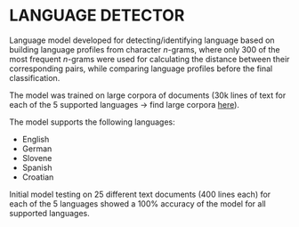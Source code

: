 # LANGUAGE DETECTOR

Language model developed for detecting/identifying language based on building language profiles from character _n_-grams, where only 300 of the most frequent _n_-grams were used for calculating the distance between their corresponding pairs, while comparing language profiles before the final classification.

The model was trained on large corpora of documents (30k lines of text for each of the 5 supported languages &rarr; find large corpora [here](https://wortschatz.uni-leipzig.de/en/download/English)).
</br>

The model supports the following languages:

- English
- German
- Slovene
- Spanish
- Croatian

Initial model testing on 25 different text documents (400 lines each) for each of the 5 languages showed a 100% accuracy of the model for all supported languages.
